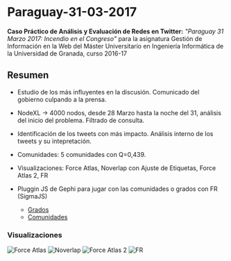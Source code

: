 # Paraguay-31-03-2017
**Caso Práctico de Análisis y Evaluación de Redes en Twitter:** *"Paraguay 31 Marzo 2017: Incendio en el Congreso"* para la asignatura Gestión de Información en la Web del Máster Universitario en Ingeniería Informática de la Universidad de Granada, curso 2016-17

## Resumen

+ Estudio de los más influyentes en la discusión. Comunicado del gobierno culpando a la prensa.

+ NodeXL -> 4000 nodos, desde 28 Marzo hasta la noche del 31, análisis del inicio del problema. Filtrado de consulta.

+ Identificación de los tweets con más impacto. Análisis interno de los tweets y su intepretación.

+ Comunidades: 5 comunidades con Q=0,439.

+ Visualizaciones: Force Atlas, Noverlap con Ajuste de Etiquetas, Force Atlas 2, FR

+ Pluggin JS de Gephi para jugar con las comunidades o grados con FR (SigmaJS)
  - [Grados](https://mmaguero.github.io/paraguay-31-03-2017/visualization/interactiva/grados/network/index.html)
  - [Comunidades](https://mmaguero.github.io/paraguay-31-03-2017/visualization/interactiva/comunidades/network/index.html)

### Visualizaciones

![Force Atlas](https://mmaguero.github.io/paraguay-31-03-2017/visualization/estatica/screenshot_234927.png)
![Noverlap](https://mmaguero.github.io/paraguay-31-03-2017/visualization/estatica/screenshot_010237.png)
![Force Atlas 2](https://mmaguero.github.io/paraguay-31-03-2017/visualization/estatica/screenshot_012623.png)
![FR](https://mmaguero.github.io/paraguay-31-03-2017/visualization/estatica/screenshot_021413.png)

